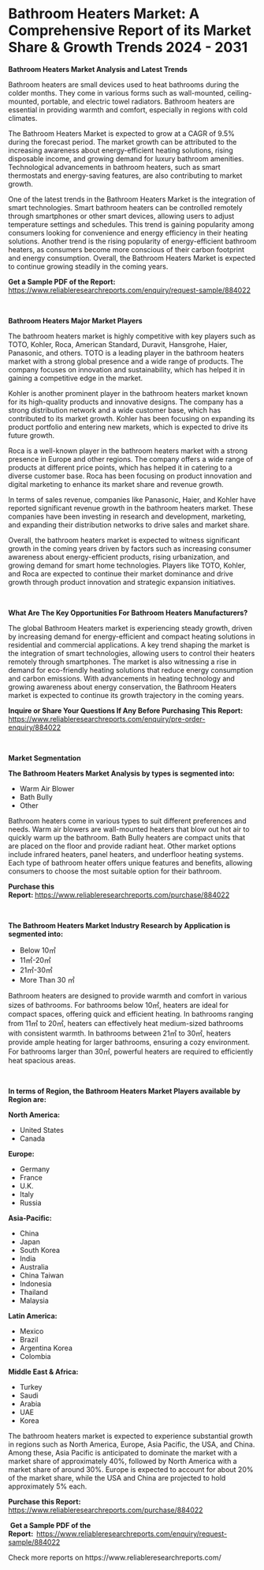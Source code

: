 <p><h1>Bathroom Heaters Market: A Comprehensive Report of its Market Share & Growth Trends 2024 - 2031</h1></p><p><strong>Bathroom Heaters Market Analysis and Latest Trends</strong></p>
<p><p>Bathroom heaters are small devices used to heat bathrooms during the colder months. They come in various forms such as wall-mounted, ceiling-mounted, portable, and electric towel radiators. Bathroom heaters are essential in providing warmth and comfort, especially in regions with cold climates.</p><p>The Bathroom Heaters Market is expected to grow at a CAGR of 9.5% during the forecast period. The market growth can be attributed to the increasing awareness about energy-efficient heating solutions, rising disposable income, and growing demand for luxury bathroom amenities. Technological advancements in bathroom heaters, such as smart thermostats and energy-saving features, are also contributing to market growth.</p><p>One of the latest trends in the Bathroom Heaters Market is the integration of smart technologies. Smart bathroom heaters can be controlled remotely through smartphones or other smart devices, allowing users to adjust temperature settings and schedules. This trend is gaining popularity among consumers looking for convenience and energy efficiency in their heating solutions. Another trend is the rising popularity of energy-efficient bathroom heaters, as consumers become more conscious of their carbon footprint and energy consumption. Overall, the Bathroom Heaters Market is expected to continue growing steadily in the coming years.</p></p>
<p><strong>Get a Sample PDF of the Report:&nbsp;</strong> <a href="https://www.reliableresearchreports.com/enquiry/request-sample/884022">https://www.reliableresearchreports.com/enquiry/request-sample/884022</a></p>
<p>&nbsp;</p>
<p><strong>Bathroom Heaters Major Market Players</strong></p>
<p><p>The bathroom heaters market is highly competitive with key players such as TOTO, Kohler, Roca, American Standard, Duravit, Hansgrohe, Haier, Panasonic, and others. TOTO is a leading player in the bathroom heaters market with a strong global presence and a wide range of products. The company focuses on innovation and sustainability, which has helped it in gaining a competitive edge in the market.</p><p>Kohler is another prominent player in the bathroom heaters market known for its high-quality products and innovative designs. The company has a strong distribution network and a wide customer base, which has contributed to its market growth. Kohler has been focusing on expanding its product portfolio and entering new markets, which is expected to drive its future growth.</p><p>Roca is a well-known player in the bathroom heaters market with a strong presence in Europe and other regions. The company offers a wide range of products at different price points, which has helped it in catering to a diverse customer base. Roca has been focusing on product innovation and digital marketing to enhance its market share and revenue growth.</p><p>In terms of sales revenue, companies like Panasonic, Haier, and Kohler have reported significant revenue growth in the bathroom heaters market. These companies have been investing in research and development, marketing, and expanding their distribution networks to drive sales and market share.</p><p>Overall, the bathroom heaters market is expected to witness significant growth in the coming years driven by factors such as increasing consumer awareness about energy-efficient products, rising urbanization, and growing demand for smart home technologies. Players like TOTO, Kohler, and Roca are expected to continue their market dominance and drive growth through product innovation and strategic expansion initiatives.</p></p>
<p>&nbsp;</p>
<p><strong>What Are The Key Opportunities For Bathroom Heaters Manufacturers?</strong></p>
<p><p>The global Bathroom Heaters market is experiencing steady growth, driven by increasing demand for energy-efficient and compact heating solutions in residential and commercial applications. A key trend shaping the market is the integration of smart technologies, allowing users to control their heaters remotely through smartphones. The market is also witnessing a rise in demand for eco-friendly heating solutions that reduce energy consumption and carbon emissions. With advancements in heating technology and growing awareness about energy conservation, the Bathroom Heaters market is expected to continue its growth trajectory in the coming years.</p></p>
<p><strong>Inquire or Share Your Questions If Any Before Purchasing This Report:</strong> <a href="https://www.reliableresearchreports.com/enquiry/pre-order-enquiry/884022">https://www.reliableresearchreports.com/enquiry/pre-order-enquiry/884022</a></p>
<p>&nbsp;</p>
<p><strong>Market Segmentation</strong></p>
<p><strong>The Bathroom Heaters Market Analysis by types is segmented into:</strong></p>
<p><ul><li>Warm Air Blower</li><li>Bath Bully</li><li>Other</li></ul></p>
<p><p>Bathroom heaters come in various types to suit different preferences and needs. Warm air blowers are wall-mounted heaters that blow out hot air to quickly warm up the bathroom. Bath Bully heaters are compact units that are placed on the floor and provide radiant heat. Other market options include infrared heaters, panel heaters, and underfloor heating systems. Each type of bathroom heater offers unique features and benefits, allowing consumers to choose the most suitable option for their bathroom.</p></p>
<p><strong>Purchase this Report:&nbsp;</strong><a href="https://www.reliableresearchreports.com/purchase/884022">https://www.reliableresearchreports.com/purchase/884022</a></p>
<p>&nbsp;</p>
<p><strong>The Bathroom Heaters Market Industry Research by Application is segmented into:</strong></p>
<p><ul><li>Below 10㎡</li><li>11㎡-20㎡</li><li>21㎡-30㎡</li><li>More Than 30 ㎡</li></ul></p>
<p><p>Bathroom heaters are designed to provide warmth and comfort in various sizes of bathrooms. For bathrooms below 10㎡, heaters are ideal for compact spaces, offering quick and efficient heating. In bathrooms ranging from 11㎡ to 20㎡, heaters can effectively heat medium-sized bathrooms with consistent warmth. In bathrooms between 21㎡ to 30㎡, heaters provide ample heating for larger bathrooms, ensuring a cozy environment. For bathrooms larger than 30㎡, powerful heaters are required to efficiently heat spacious areas.</p></p>
<p>&nbsp;</p>
<p><strong>In terms of Region, the Bathroom Heaters Market Players available by Region are:</strong></p>
<p>
    <p> <strong> North America: </strong>
        <ul>
            <li>United States</li>
            <li>Canada</li>
        </ul>
        </p> 
    <p> <strong> Europe: </strong>
        <ul>
            <li>Germany</li>
            <li>France</li>
            <li>U.K.</li>
            <li>Italy</li>
            <li>Russia</li>
        </ul>
        </p> 
    <p> <strong> Asia-Pacific: </strong>
        <ul>
            <li>China</li>
            <li>Japan</li>
            <li>South Korea</li>
            <li>India</li>
            <li>Australia</li>
            <li>China Taiwan</li>
            <li>Indonesia</li>
            <li>Thailand</li>
            <li>Malaysia</li>
        </ul>
        </p> 
    <p> <strong> Latin America: </strong>
        <ul>
            <li>Mexico</li>
            <li>Brazil</li>
            <li>Argentina Korea</li>
            <li>Colombia</li>
        </ul>
        </p> 
    <p> <strong> Middle East & Africa: </strong>
        <ul>
            <li>Turkey</li>
            <li>Saudi</li>
            <li>Arabia</li>
            <li>UAE</li>
            <li>Korea</li>
        </ul>
    </p>
    </p>
<p><p>The bathroom heaters market is expected to experience substantial growth in regions such as North America, Europe, Asia Pacific, the USA, and China. Among these, Asia Pacific is anticipated to dominate the market with a market share of approximately 40%, followed by North America with a market share of around 30%. Europe is expected to account for about 20% of the market share, while the USA and China are projected to hold approximately 5% each.</p></p>
<p><strong>Purchase this Report: </strong><a href="https://www.reliableresearchreports.com/purchase/884022">https://www.reliableresearchreports.com/purchase/884022</a></p>
<p>&nbsp;<strong>Get a Sample PDF of the Report:&nbsp;&nbsp;</strong><a href="https://www.reliableresearchreports.com/enquiry/request-sample/884022">https://www.reliableresearchreports.com/enquiry/request-sample/884022</a></p>
<p><strong></strong></p>
<p>Check more reports on https://www.reliableresearchreports.com/</p>
